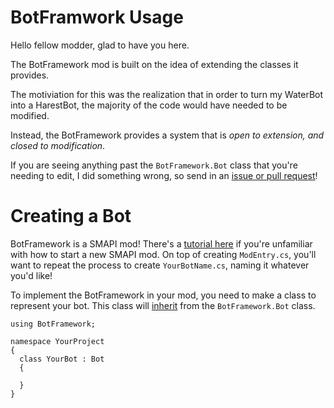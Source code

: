 # BotFramwork Usage

Hello fellow modder, glad to have you here.

The BotFramework mod is built on the idea of extending the classes it provides.

The motiviation for this was the realization that in order to turn my WaterBot into a HarestBot, the majority of the code would have needed to be modified.

Instead, the BotFramework provides a system that is *open to extension, and closed to modification*.

If you are seeing anything past the `BotFramework.Bot` class that you're needing to edit, I did something wrong, so send in an [issue or pull request](https://github.com/andyruwruw/stardew-valley-bot-framework/issues)!

# Creating a Bot

BotFramework is a SMAPI mod! There's a [tutorial here](https://stardewvalleywiki.com/Modding:Modder_Guide/Get_Started) if you're unfamiliar with how to start a new SMAPI mod. On top of creating `ModEntry.cs`, you'll want to repeat the process to create `YourBotName.cs`, naming it whatever you'd like!

To implement the BotFramework in your mod, you need to make a class to represent your bot. This class will [inherit](https://docs.microsoft.com/en-us/dotnet/csharp/tutorials/inheritance) from the `BotFramework.Bot` class.

```
using BotFramework;

namespace YourProject
{
  class YourBot : Bot
  {

  }
}
```